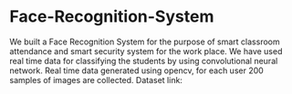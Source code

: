 # Face-Recognition-System
We built a Face Recognition System for the purpose of smart classroom attendance and smart security system for the work place. We have used real time data for classifying the students by using convolutional neural network.
Real time data generated using opencv, for each user 200 samples of images are collected.
Dataset link: 
